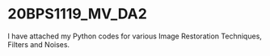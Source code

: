# 20BPS1119_MV_DA2
I have attached my Python codes for various Image Restoration Techniques, Filters and Noises.
